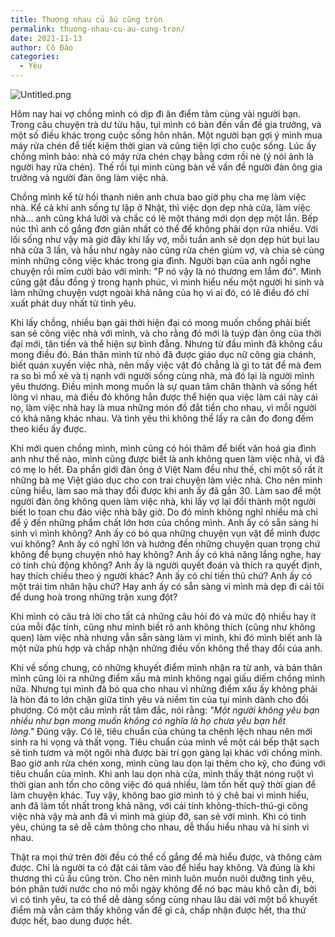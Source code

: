 ```yaml
---
title: Thương nhau củ ấu cũng tròn
permalink: thuong-nhau-cu-au-cung-tron/
date: 2021-11-13
author: Cô Đào
categories:
  - Yêu
---
```


![Untitled.png](https://prod-files-secure.s3.us-west-2.amazonaws.com/1c35bcdc-42a4-44e8-9d9c-01e2d858c279/b622c15d-9b12-42c4-a71e-93c7999c8231/Untitled.png?X-Amz-Algorithm=AWS4-HMAC-SHA256&X-Amz-Content-Sha256=UNSIGNED-PAYLOAD&X-Amz-Credential=AKIAT73L2G45HZZMZUHI%2F20240313%2Fus-west-2%2Fs3%2Faws4_request&X-Amz-Date=20240313T024317Z&X-Amz-Expires=3600&X-Amz-Signature=c7a37e55ee508c6b90925f90af2934241df357f27083ff94df8f04187b84bfb6&X-Amz-SignedHeaders=host&x-id=GetObject)


Hôm nay hai vợ chồng mình có dịp đi ăn điểm tâm cùng vài người bạn. Trong câu chuyện trà dư tửu hậu, tụi mình có bàn đến vấn đề gia trưởng, và một số điều khác trong cuộc sống hôn nhân. Một người bạn gợi ý mình mua máy rửa chén để tiết kiệm thời gian và cũng tiện lợi cho cuộc sống. Lúc ấy chồng mình bảo: nhà có máy rửa chén chạy bằng cơm rồi nè (ý nói ảnh là người hay rửa chén). Thế rồi tụi mình cùng bàn về vấn đề người đàn ông gia trưởng và người đàn ông làm việc nhà.


Chồng mình kể từ hồi thanh niên anh chưa bao giờ phụ cha mẹ làm việc nhà. Kể cả khi anh sống tự lập ở Nhật, thì việc dọn dẹp nhà cửa, làm việc nhà... anh cũng khá lười và chắc có lẽ một tháng mới dọn dẹp một lần. Bếp núc thì anh cố gắng đơn giản nhất có thể để không phải dọn rửa nhiều. Với lối sống như vậy mà giờ đây khi lấy vợ, mỗi tuần anh sẽ dọn dẹp hút bụi lau nhà cửa 3 lần, và hầu như ngày nào cũng rửa chén giùm vợ, và chia sẻ cùng mình những công việc khác trong gia đình. Người bạn của anh ngồi nghe chuyện rồi mỉm cười bảo với mình: "P nó vậy là nó thương em lắm đó". Mình cũng gật đầu đồng ý trong hạnh phúc, vì mình hiểu nếu một người hi sinh và làm những chuyện vượt ngoài khả năng của họ vì ai đó, có lẽ điều đó chỉ xuất phát duy nhất từ tình yêu.


Khi lấy chồng, nhiều bạn gái thời hiện đại có mong muốn chồng phải biết san sẻ công việc nhà với mình, và cho rằng đó mới là tuýp đàn ông của thời đại mới, tân tiến và thể hiện sự bình đẳng. Nhưng từ đầu mình đã không cầu mong điều đó. Bản thân mình từ nhỏ đã được giáo dục nữ công gia chánh, biết quán xuyến việc nhà, nên mấy việc vặt đó chẳng là gì to tát để mà đem ra so bì mổ xẻ và tị nạnh với người sống cùng nhà, mà đó lại là người mình yêu thương. Điều mình mong muốn là sự quan tâm chân thành và sống hết lòng vì nhau, mà điều đó không hẳn được thể hiện qua việc làm cái này cái nọ, làm việc nhà hay là mua những món đồ đắt tiền cho nhau, vì mỗi người có khả năng khác nhau. Và tình yêu thì không thể lấy ra cân đo đong đếm theo kiểu ấy được.


Khi mới quen chồng mình, mình cũng có hỏi thăm để biết văn hoá gia đình anh như thế nào, mình cũng được biết là anh không quen làm việc nhà, vì đã có mẹ lo hết. Đa phần giới đàn ông ở Việt Nam đều như thế, chỉ một số rất ít những bà mẹ Việt giáo dục cho con trai chuyện làm việc nhà. Cho nên mình cũng hiểu, làm sao mà thay đổi được khi anh ấy đã gần 30. Làm sao để một người đàn ông không quen làm việc nhà, khi lấy vợ lại đổi thành một người biết lo toan chu đáo việc nhà bây giờ. Do đó mình không nghĩ nhiều mà chỉ để ý đến những phẩm chất lớn hơn của chồng mình. Anh ấy có sẵn sàng hi sinh vì mình không? Anh ấy có bỏ qua những chuyện vụn vặt để mình được vui không? Anh ấy có nghĩ lớn và hướng đến những chuyện quan trọng chứ không để bụng chuyện nhỏ hay không? Anh ấy có khả năng lắng nghe, hay có tính chủ động không? Anh ấy là người quyết đoán và thích ra quyết định, hay thích chiều theo ý người khác? Anh ấy có chí tiến thủ chứ? Anh ấy có một trái tim nhân hậu chứ? Hay anh ấy có sẵn sàng vì mình mà dẹp đi cái tôi để dung hoà trong những trận xung đột?


Khi mình có câu trả lời cho tất cả những câu hỏi đó và mức độ nhiều hay ít của mỗi đặc tính, cũng như mình biết rõ anh không thích (cũng như không quen) làm việc nhà nhưng vẫn sẵn sàng làm vì mình, khi đó mình biết anh là một nửa phù hợp và chấp nhận những điều vốn không thể thay đổi của anh.


Khi về sống chung, có những khuyết điểm mình nhận ra từ anh, và bản thân mình cũng lòi ra những điểm xấu mà mình không ngại giấu diếm chồng mình nữa. Nhưng tụi mình đã bỏ qua cho nhau vì những điểm xấu ấy không phải là hòn đá to lớn chặn giữa tình yêu và niềm tin của tụi mình dành cho đối phương. Có một câu mình rất tâm đắc, nói rằng: _"Một người không yêu bạn nhiều như bạn mong muốn không có nghĩa là họ chưa yêu bạn hết lòng."_ Đúng vậy. Có lẽ, tiêu chuẩn của chúng ta chênh lệch nhau nên mới sinh ra hi vọng và thất vọng. Tiêu chuẩn của mình về một cái bếp thật sạch sẽ tinh tươm và một ngôi nhà được bài trí gọn gàng lại khác với chồng mình. Bao giờ anh rửa chén xong, mình cũng lau dọn lại thêm cho kỹ, cho đúng với tiêu chuẩn của mình. Khi anh lau dọn nhà cửa, mình thấy thật nóng ruột vì thời gian anh tốn cho công việc đó quá nhiều, làm tốn hết quỹ thời gian để làm chuyện khác. Tuy vậy, không bao giờ mình tỏ ý chê bai vì mình hiểu, anh đã làm tốt nhất trong khả năng, với cái tính không-thích-thú-gì công việc nhà vậy mà anh đã vì mình mà giúp đỡ, san sẻ với mình. Khi có tình yêu, chúng ta sẽ dễ cảm thông cho nhau, dễ thấu hiểu nhau và hi sinh vì nhau.


Thật ra mọi thứ trên đời đều có thể cố gắng để mà hiểu được, và thông cảm được. Chỉ là người ta có đặt cái tâm vào để hiểu hay không. Và đúng là khi thương thì củ ấu cũng tròn. Cho nên mình luôn muốn nuôi dưỡng tình yêu, bón phân tưới nước cho nó mỗi ngày không để nó bạc màu khô cằn đi, bởi vì có tình yêu, ta có thể dễ dàng sống cùng nhau lâu dài với một bồ khuyết điểm mà vẫn cảm thấy không vấn đề gì cả, chấp nhận được hết, tha thứ được hết, bao dung được hết.

